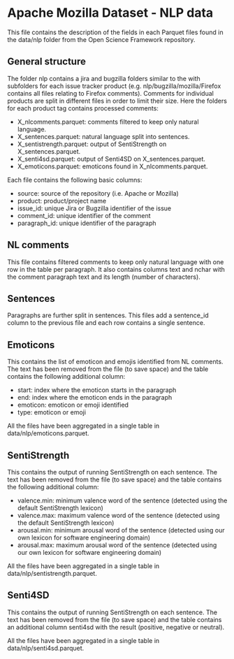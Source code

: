 # Apache Mozilla Dataset - NLP data

This file contains the description of the fields in each Parquet files
found in the data/nlp folder from the Open Science Framework
repository.

## General structure

The folder nlp contains a jira and bugzilla folders similar to the
with subfolders for each issue tracker product
(e.g. nlp/bugzilla/mozilla/Firefox contains all files relating to
Firefox comments). Comments for individual products are split in
different files in order to limit their size. Here the folders for
each product tag contains processed comments:
* X\_nlcomments.parquet: comments filtered to keep only natural
  language.
* X\_sentences.parquet: natural language split into sentences.
* X\_sentistrength.parquet: output of SentiStrength on X\_sentences.parquet.
* X\_senti4sd.parquet: output of Senti4SD on X\_sentences.parquet.
* X\_emoticons.parquet: emoticons found in X_nlcomments.parquet.

Each file contains the following basic columns:
* source: source of the repository (i.e. Apache or Mozilla)
* product: product/project name
* issue\_id: unique Jira or Bugzilla identifier of the issue
* comment\_id: unique identifier of the comment
* paragraph\_id: unique identifier of the paragraph

## NL comments

This file contains filtered comments to keep only natural language
with one row in the table per paragraph. It also contains columns text
and nchar with the comment paragraph text and its length (number of
characters).

## Sentences

Paragraphs are further split in sentences. This files add a
sentence\_id column to the previous file and each row contains a
single sentence.

## Emoticons

This contains the list of emoticon and emojis identified from NL
comments. The text has been removed from the file (to save space) and
the table contains the following additional column:
* start: index where the emoticon starts in the paragraph
* end: index where the emoticon ends in the paragraph
* emoticon: emoticon or emoji identified
* type: emoticon or emoji

All the files have been aggregated in a single table in
data/nlp/emoticons.parquet.

## SentiStrength

This contains the output of running SentiStrength on each
sentence. The text has been removed from the file (to save space) and
the table contains the following additional column:
* valence.min: minimum valence word of the sentence (detected using
  the default SentiStrength lexicon)
* valence.max: maximum valence word of the sentence (detected using
  the default SentiStrength lexicon)
* arousal.min: minimum arousal word of the sentence (detected using
  our own lexicon for software engineering domain)
* arousal.max: maximum arousal word of the sentence (detected using
  our own lexicon for software engineering domain)

All the files have been aggregated in a single table in
data/nlp/sentistrength.parquet.

## Senti4SD

This contains the output of running SentiStrength on each
sentence. The text has been removed from the file (to save space) and
the table contains an additional column senti4sd with the result
(positive, negative or neutral).

All the files have been aggregated in a single table in
data/nlp/senti4sd.parquet.
